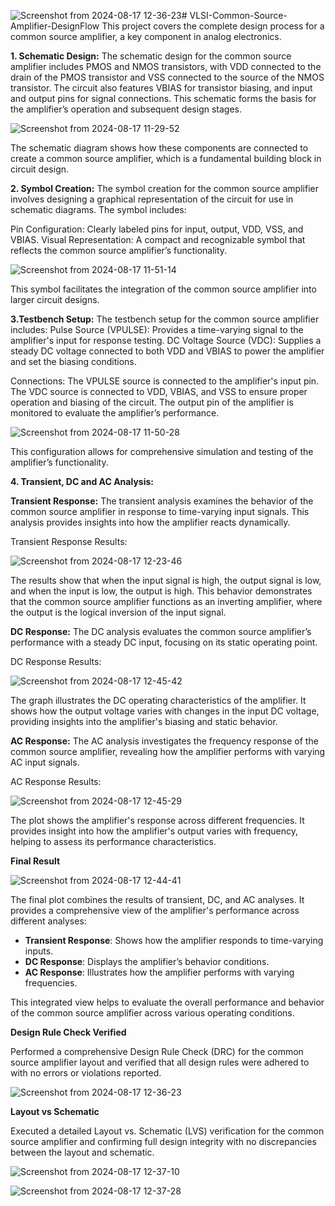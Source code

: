 ![Screenshot from 2024-08-17 12-36-23](https://github.com/user-attachments/assets/30cd925e-4bb2-4f54-946f-d9984c640133)# VLSI-Common-Source-Amplifier-DesignFlow
This project covers the complete design process for a common source amplifier, a key component in analog electronics. 

**1. Schematic Design:**
The schematic design for the common source amplifier includes PMOS and NMOS transistors, with VDD connected to the drain of the PMOS transistor and VSS connected to the source of the NMOS transistor. The circuit also features VBIAS for transistor biasing, and input and output pins for signal connections. This schematic forms the basis for the amplifier’s operation and subsequent design stages.



![Screenshot from 2024-08-17 11-29-52](https://github.com/user-attachments/assets/b8c5d70d-84dc-414f-bffc-27b9d5d46932)


The schematic diagram shows how these components are connected to create a common source amplifier, which is a fundamental building block in circuit design.

**2. Symbol Creation:**
The symbol creation for the common source amplifier involves designing a graphical representation of the circuit for use in schematic diagrams. The symbol includes:

Pin Configuration: Clearly labeled pins for input, output, VDD, VSS, and VBIAS.
Visual Representation: A compact and recognizable symbol that reflects the common source amplifier’s functionality.


![Screenshot from 2024-08-17 11-51-14](https://github.com/user-attachments/assets/5daf0b5a-56d1-4fc7-af12-fb62fd5fa268)




This symbol facilitates the integration of the common source amplifier into larger circuit designs.


**3.Testbench Setup:**
The testbench setup for the common source amplifier includes:
Pulse Source (VPULSE): Provides a time-varying signal to the amplifier's input for response testing.
DC Voltage Source (VDC): Supplies a steady DC voltage connected to both VDD and VBIAS to power the amplifier and set the biasing conditions.

Connections: The VPULSE source is connected to the amplifier's input pin. The VDC source is connected to VDD, VBIAS, and VSS to ensure proper operation and biasing of the circuit. The output pin of the amplifier is monitored to evaluate the amplifier’s performance.



![Screenshot from 2024-08-17 11-50-28](https://github.com/user-attachments/assets/fcfddccb-a819-4fcb-9ffe-9cf8cc5e2997)


This configuration allows for comprehensive simulation and testing of the amplifier’s functionality.

**4. Transient, DC and AC Analysis:**

**Transient Response:**
The transient analysis examines the behavior of the common source amplifier in response to time-varying input signals. This analysis provides insights into how the amplifier reacts dynamically.

Transient Response Results:

![Screenshot from 2024-08-17 12-23-46](https://github.com/user-attachments/assets/5ece9ba5-2ed4-43c6-b83f-84e6f5a3fa83)


The results show that when the input signal is high, the output signal is low, and when the input is low, the output is high. This behavior demonstrates that the common source amplifier functions as an inverting amplifier, where the output is the logical inversion of the input signal.

**DC Response:**
The DC analysis evaluates the common source amplifier’s performance with a steady DC input, focusing on its static operating point.

DC Response Results:


![Screenshot from 2024-08-17 12-45-42](https://github.com/user-attachments/assets/4f531111-3114-4e46-b85f-163e0c789a3b)


The graph illustrates the DC operating characteristics of the amplifier. It shows how the output voltage varies with changes in the input DC voltage, providing insights into the amplifier's biasing and static behavior.

**AC Response:**
The AC analysis investigates the frequency response of the common source amplifier, revealing how the amplifier performs with varying AC input signals.

AC Response Results:


![Screenshot from 2024-08-17 12-45-29](https://github.com/user-attachments/assets/3b6b70c7-4483-4291-95ae-a94fabc43163)

The plot shows the amplifier's response across different frequencies. It provides insight into how the amplifier's output varies with frequency, helping to assess its performance characteristics.

**Final Result**


![Screenshot from 2024-08-17 12-44-41](https://github.com/user-attachments/assets/2078b44d-a0dc-4e8c-b36c-d68d45705b37)



The final plot combines the results of transient, DC, and AC analyses. It provides a comprehensive view of the amplifier's performance across different analyses:
- **Transient Response**: Shows how the amplifier responds to time-varying inputs.
- **DC Response**: Displays the amplifier’s behavior conditions.
- **AC Response**: Illustrates how the amplifier performs with varying frequencies.

This integrated view helps to evaluate the overall performance and behavior of the common source amplifier across various operating conditions.


**Design Rule Check Verified**

Performed a comprehensive Design Rule Check (DRC) for the common source amplifier layout and verified that all design rules were adhered to with no errors or violations reported.



![Screenshot from 2024-08-17 12-36-23](https://github.com/user-attachments/assets/c99d7fbf-c5c8-4a81-8797-4e91323136f6)



**Layout vs Schematic**

Executed a detailed Layout vs. Schematic (LVS) verification for the common source amplifier and confirming full design integrity with no discrepancies between the layout and schematic.

![Screenshot from 2024-08-17 12-37-10](https://github.com/user-attachments/assets/70e882ef-cc9a-4cfb-8cb2-7e0a2c429e18)



![Screenshot from 2024-08-17 12-37-28](https://github.com/user-attachments/assets/94338561-7465-4211-a14c-c526777f839a)

